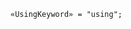 <!-- This file is generated automatically by infrastructure scripts. Please don't edit by hand. -->

```{ .ebnf .slang-ebnf #UsingKeyword }
«UsingKeyword» = "using";
```
